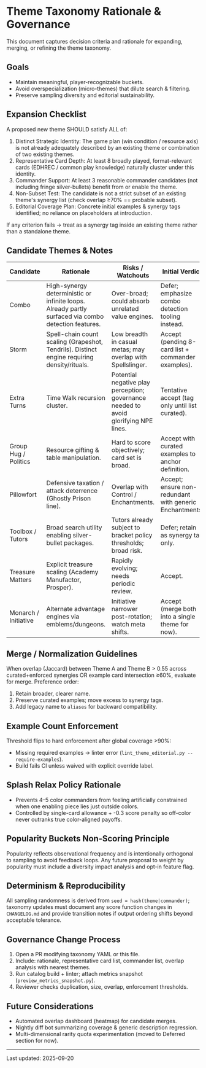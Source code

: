 # Theme Taxonomy Rationale & Governance

This document captures decision criteria and rationale for expanding, merging, or refining the theme taxonomy.

## Goals
- Maintain meaningful, player-recognizable buckets.
- Avoid overspecialization (micro-themes) that dilute search & filtering.
- Preserve sampling diversity and editorial sustainability.

## Expansion Checklist
A proposed new theme SHOULD satisfy ALL of:
1. Distinct Strategic Identity: The game plan (win condition / resource axis) is not already adequately described by an existing theme or combination of two existing themes.
2. Representative Card Depth: At least 8 broadly played, format-relevant cards (EDHREC / common play knowledge) naturally cluster under this identity.
3. Commander Support: At least 3 reasonable commander candidates (not including fringe silver-bullets) benefit from or enable the theme.
4. Non-Subset Test: The candidate is not a strict subset of an existing theme's synergy list (check overlap ≥70% == probable subset).
5. Editorial Coverage Plan: Concrete initial examples & synergy tags identified; no reliance on placeholders at introduction.

If any criterion fails -> treat as a synergy tag inside an existing theme rather than a standalone theme.

## Candidate Themes & Notes
| Candidate | Rationale | Risks / Watchouts | Initial Verdict |
|-----------|-----------|-------------------|-----------------|
| Combo | High-synergy deterministic or infinite loops. Already partly surfaced via combo detection features. | Over-broad; could absorb unrelated value engines. | Defer; emphasize combo detection tooling instead. |
| Storm | Spell-chain count scaling (Grapeshot, Tendrils). Distinct engine requiring density/rituals. | Low breadth in casual metas; may overlap with Spellslinger. | Accept (pending 8-card list + commander examples). |
| Extra Turns | Time Walk recursion cluster. | Potential negative play perception; governance needed to avoid glorifying NPE lines. | Tentative accept (tag only until list curated). |
| Group Hug / Politics | Resource gifting & table manipulation. | Hard to score objectively; card set is broad. | Accept with curated examples to anchor definition. |
| Pillowfort | Defensive taxation / attack deterrence (Ghostly Prison line). | Overlap with Control / Enchantments. | Accept; ensure non-redundant with generic Enchantments. |
| Toolbox / Tutors | Broad search utility enabling silver-bullet packages. | Tutors already subject to bracket policy thresholds; broad risk. | Defer; retain as synergy tag only. |
| Treasure Matters | Explicit treasure scaling (Academy Manufactor, Prosper). | Rapidly evolving; needs periodic review. | Accept. |
| Monarch / Initiative | Alternate advantage engines via emblems/dungeons. | Initiative narrower post-rotation; watch meta shifts. | Accept (merge both into a single theme for now). |

## Merge / Normalization Guidelines
When overlap (Jaccard) between Theme A and Theme B > 0.55 across curated+enforced synergies OR example card intersection ≥60%, evaluate for merge. Preference order:
1. Retain broader, clearer name.
2. Preserve curated examples; move excess to synergy tags.
3. Add legacy name to `aliases` for backward compatibility.

## Example Count Enforcement
Threshold flips to hard enforcement after global coverage >90%:
- Missing required examples -> linter error (`lint_theme_editorial.py --require-examples`).
- Build fails CI unless waived with explicit override label.

## Splash Relax Policy Rationale
- Prevents 4–5 color commanders from feeling artificially constrained when one enabling piece lies just outside colors.
- Controlled by single-card allowance + -0.3 score penalty so off-color never outranks true color-aligned payoffs.

## Popularity Buckets Non-Scoring Principle
Popularity reflects observational frequency and is intentionally orthogonal to sampling to avoid feedback loops. Any future proposal to weight by popularity must include a diversity impact analysis and opt-in feature flag.

## Determinism & Reproducibility
All sampling randomness is derived from `seed = hash(theme|commander)`; taxonomy updates must document any score function changes in `CHANGELOG.md` and provide transition notes if output ordering shifts beyond acceptable tolerance.

## Governance Change Process
1. Open a PR modifying taxonomy YAML or this file.
2. Include: rationale, representative card list, commander list, overlap analysis with nearest themes.
3. Run catalog build + linter; attach metrics snapshot (`preview_metrics_snapshot.py`).
4. Reviewer checks duplication, size, overlap, enforcement thresholds.

## Future Considerations
- Automated overlap dashboard (heatmap) for candidate merges.
- Nightly diff bot summarizing coverage & generic description regression.
- Multi-dimensional rarity quota experimentation (moved to Deferred section for now).

---
Last updated: 2025-09-20
